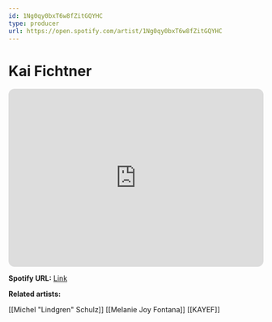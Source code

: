 ```yaml
---
id: 1Ng0qy0bxT6w8fZitGQYHC
type: producer
url: https://open.spotify.com/artist/1Ng0qy0bxT6w8fZitGQYHC
---
```

# Kai Fichtner

<iframe style="border-radius:12px" src="https://open.spotify.com/embed/artist/1Ng0qy0bxT6w8fZitGQYHC" width="100%" height="352" frameBorder="0" allowfullscreen="" allow="autoplay; clipboard-write; encrypted-media; fullscreen; picture-in-picture" loading="lazy"></iframe>

**Spotify URL:** [Link](https://open.spotify.com/artist/1Ng0qy0bxT6w8fZitGQYHC)

**Related artists:**

[[Michel "Lindgren" Schulz]]
[[Melanie Joy Fontana]]
[[KAYEF]]
